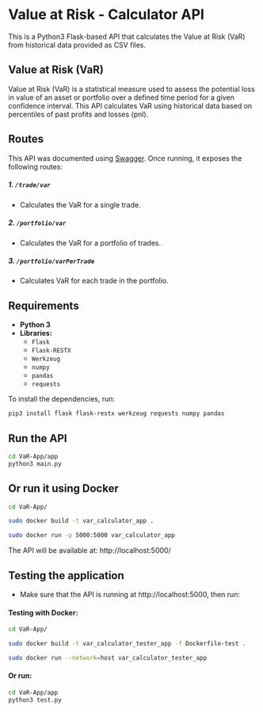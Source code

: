 # Value at Risk - Calculator API

This is a Python3 Flask-based API that calculates the Value at Risk (VaR) from historical data provided as CSV files.

## Value at Risk (VaR)

Value at Risk (VaR) is a statistical measure used to assess the potential loss in value of an asset or portfolio over a defined time period for a given confidence interval. This API calculates VaR using historical data based on percentiles of past profits and losses (pnl).

## Routes

This API was documented using [Swagger](https://swagger.io/). Once running, it exposes the following routes:

##### 1. `/trade/var`
- Calculates the VaR for a single trade.

##### 2. `/portfolio/var`
- Calculates the VaR for a portfolio of trades.

##### 3. `/portfolio/varPerTrade`
- Calculates VaR for each trade in the portfolio.

## Requirements

- **Python 3**
- **Libraries:**
  - `Flask`
  - `Flask-RESTX`
  - `Werkzeug`
  - `numpy`
  - `pandas`
  - `requests`

To install the dependencies, run:

```bash
pip3 install flask flask-restx werkzeug requests numpy pandas
```

## Run the API
```bash
cd VaR-App/app
python3 main.py
```

## Or run it using Docker
```bash
cd VaR-App/

sudo docker build -t var_calculator_app .

sudo docker run -p 5000:5000 var_calculator_app
```

The API will be available at: 
http://localhost:5000/ 

## Testing the application
 - Make sure that the API is running at http://localhost:5000, then run:

#### Testing with Docker:
```bash
cd VaR-App/

sudo docker build -t var_calculator_tester_app -f Dockerfile-test .

sudo docker run --network=host var_calculator_tester_app
```
#### Or run:
```bash
cd VaR-App/app
python3 test.py
```
